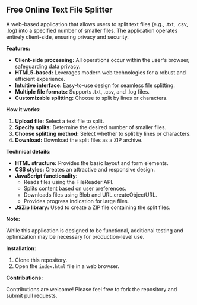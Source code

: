 ## Free Online Text File Splitter

A web-based application that allows users to split text files (e.g., .txt, .csv, .log) into a specified number of smaller files. The application operates entirely client-side, ensuring privacy and security.

**Features:**

* **Client-side processing:** All operations occur within the user's browser, safeguarding data privacy.
* **HTML5-based:** Leverages modern web technologies for a robust and efficient experience.
* **Intuitive interface:** Easy-to-use design for seamless file splitting.
* **Multiple file formats:** Supports .txt, .csv, and .log files.
* **Customizable splitting:** Choose to split by lines or characters.

**How it works:**

1. **Upload file:** Select a text file to split.
2. **Specify splits:** Determine the desired number of smaller files.
3. **Choose splitting method:** Select whether to split by lines or characters.
4. **Download:** Download the split files as a ZIP archive.

**Technical details:**

* **HTML structure:** Provides the basic layout and form elements.
* **CSS styles:** Creates an attractive and responsive design.
* **JavaScript functionality:**
  * Reads files using the FileReader API.
  * Splits content based on user preferences.
  * Downloads files using Blob and URL.createObjectURL.
  * Provides progress indication for large files.
* **JSZip library:** Used to create a ZIP file containing the split files.

**Note:**

While this application is designed to be functional, additional testing and optimization may be necessary for production-level use.

**Installation:**

1. Clone this repository.
2. Open the `index.html` file in a web browser.

**Contributions:**

Contributions are welcome! Please feel free to fork the repository and submit pull requests.
